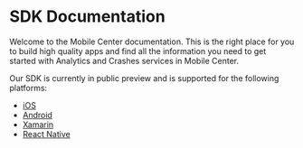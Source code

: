 # SDK Documentation

Welcome to the Mobile Center documentation. This is the right place for you to build high quality apps and find all the information you need to get started with Analytics and Crashes services in Mobile Center.

Our SDK is currently in public preview and is supported for the following platforms:

* [iOS](/sdk/iOS)
* [Android](/sdk/android)
* [Xamarin](/sdk/xamarin)
* [React Native](/sdk/react-native)
